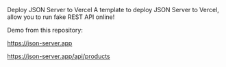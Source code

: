 Deploy JSON Server to Vercel
A template to deploy JSON Server to Vercel, allow you to run fake REST API online!

Demo from this repository:

https://json-server.app

https://json-server.app/api/products
